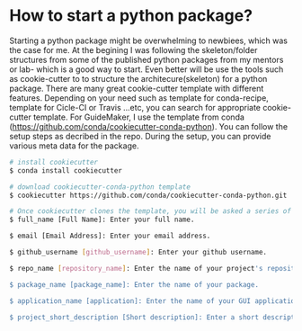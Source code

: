 # How to start a python package?
Starting a python package might be overwhelming to newbiees, which was the case for me. At the begining I was following the skeleton/folder structures from some of the published python packages from my mentors or lab- which is a good way to start. Even better will be use the tools such as cookie-cutter to to structure the architecure(skeleton) for a python package. There are many great cookie-cutter template with different features. Depending on your need such as template for conda-recipe, template for Cicle-CI or Travis ...etc, you can search for appropriate cookie-cutter template. For GuideMaker, I use the template from conda (https://github.com/conda/cookiecutter-conda-python). You can follow the setup steps as decribed in the repo. During the setup, you can provide various meta data for the package. 

```bash
# install cookiecutter
$ conda install cookiecutter

# download cookiecutter-conda-python template 
$ cookiecutter https://github.com/conda/cookiecutter-conda-python.git

# Once cookiecutter clones the template, you will be asked a series of questions related to your project::
$ full_name [Full Name]: Enter your full name.

$ email [Email Address]: Enter your email address.

$ github_username [github_username]: Enter your github username.

$ repo_name [repository_name]: Enter the name of your project's repository.

$ package_name [package_name]: Enter the name of your package.

$ application_name [application]: Enter the name of your GUI application.

$ project_short_description [Short description]: Enter a short description about your project.


```

